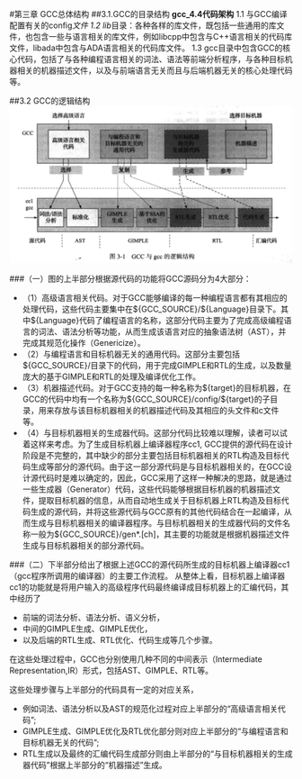 #第三章 GCC总体结构
##3.1.GCC的目录结构
**gcc_4.4代码架构**
1.1 与GCC编译配置有关的config*文件
1.2 lib*目录：各种各样的库文件，既包括一些通用的库文件，也包含一些与语言相关的库文件，例如libcpp中包含与C++语言相关的代码库文件，libada中包含与ADA语言相关的代码库文件。
1.3 gcc目录中包含GCC的核心代码，包括了与各种编程语言相关的词法、语法等前端分析程序，与各种目标机器相关的机器描述文件，以及与前端语言无关而且与后端机器无关的核心处理代码等。

##3.2 GCC的逻辑结构
![](res/3.2.jpg)

###（一）图的上半部分根据源代码的功能将GCC源码分为4大部分：
* （1）高级语言相关代码。对于GCC能够编译的每一种编程语言都有其相应的处理代码，这些代码主要集中在\${GCC\_SOURCE}/\${Language}目录下。其中\${Language}代码了编程语言的名称，这部分代码主要为了完成高级编程语言的词法、语法分析等功能，从而生成该语言对应的抽象语法树（AST），并完成其规范化操作（Genericize）。
* （2）与编程语言和目标机器无关的通用代码。这部分主要包括\${GCC\_SOURCE}/目录下的代码，用于完成GIMPLE和RTL的生成，以及数量庞大的基于GIMPLE和RTL的处理及编译优化工作。
* （3）机器描述代码。对于GCC支持的每一种名称为\${target}的目标机器，在GCC的代码中均有一个名称为\${GCC\_SOURCE}/config/\${target}的子目录，用来存放与该目标机器相关的机器描述代码及其相应的头文件和c文件等。
* （4）与目标机器相关的生成器代码。这部分代码比较难以理解，读者可以试着这样来考虑。为了生成目标机器上编译器程序cc1, GCC提供的源代码在设计阶段是不完整的，其中缺少的部分主要包括目标机器相关的RTL构造及目标代码生成等部分的源代码。由于这一部分源代码是与目标机器相关的，在GCC设计源代码时是难以确定的，因此，GCC采用了这样一种解决的思路，就是通过一些生成器（Generator）代码，这些代码能够根据目标机器的机器描述文件，提取目标机器的信息，从而自动地生成关于目标机器上RTL构造及目标代码生成的源代码，并将这些源代码与GCC原有的其他代码结合在一起编译，从而生成与目标机器相关的编译器程序。与目标机器相关的生成器代码的文件名称一般为\${GCC_SOURCE}/gen*.[ch]，其主要的功能就是根据机器描述文件生成与目标机器相关的部分源代码。


###（二）下半部分给出了根据上述GCC的源代码所生成的目标机器上编译器cc1（gcc程序所调用的编译器）的主要工作流程。
从整体上看，目标机器上编译器cc1的功能就是将用户输入的高级程序代码最终编译成目标机器上的汇编代码，其中经历了
* 前端的词法分析、语法分析、语义分析，
* 中间的GIMPLE生成、GIMPLE优化，
* 以及后端的RTL生成、RTL优化、代码生成等几个步骤。

在这些处理过程中，GCC也分别使用几种不同的中间表示（Intermediate Representation,IR）形式，包括AST、GIMPLE、RTL等。

这些处理步骤与上半部分的代码具有一定的对应关系，
* 例如词法、语法分析以及AST的规范化过程对应上半部分的“高级语言相关代码”; 
* GIMPLE生成、GIMPLE优化及RTL优化部分则对应上半部分的“与编程语言和目标机器无关的代码”;
* RTL生成以及最终的汇编代码生成部分则由上半部分的“与目标机器相关的生成器代码”根据上半部分的“机器描述”生成。
